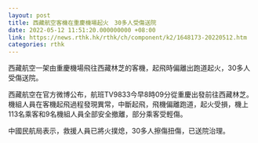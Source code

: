 ```yaml
---
layout: post
title: 西藏航空客機在重慶機場起火　30多人受傷送院
date: 2022-05-12 11:51:20.000000000 +08:00
link: https://news.rthk.hk/rthk/ch/component/k2/1648173-20220512.htm
categories: rthk
---
```


西藏航空一架由重慶機場飛往西藏林芝的客機，起飛時偏離出跑道起火，30多人受傷送院。

西藏航空在官方微博公布，航班TV9833今早8時09分從重慶出發前往西藏林芝。機組人員在客機起飛過程發現異常，中斷起飛，飛機偏離跑道，起火受損，機上113名乘客和9名機組人員全部安全撤離，部分乘客受輕傷。

中國民航局表示，救援人員已將火撲熄，30多人擦傷扭傷，已送院治理。
